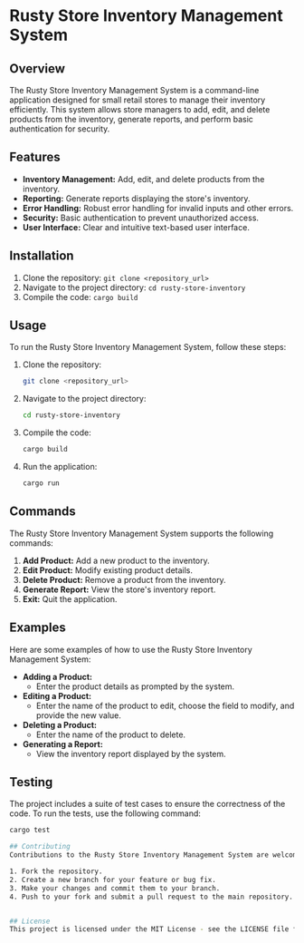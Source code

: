 # Rusty Store Inventory Management System

## Overview
The Rusty Store Inventory Management System is a command-line application designed for small retail stores to manage their inventory efficiently. This system allows store managers to add, edit, and delete products from the inventory, generate reports, and perform basic authentication for security.

## Features
- **Inventory Management:** Add, edit, and delete products from the inventory.
- **Reporting:** Generate reports displaying the store's inventory.
- **Error Handling:** Robust error handling for invalid inputs and other errors.
- **Security:** Basic authentication to prevent unauthorized access.
- **User Interface:** Clear and intuitive text-based user interface.

## Installation
1. Clone the repository: `git clone <repository_url>`
2. Navigate to the project directory: `cd rusty-store-inventory`
3. Compile the code: `cargo build`

## Usage
To run the Rusty Store Inventory Management System, follow these steps:

1. Clone the repository:
    ```bash
    git clone <repository_url>
    ```
2. Navigate to the project directory:
    ```bash
    cd rusty-store-inventory
    ```
3. Compile the code:
    ```bash
    cargo build
    ```
4. Run the application:
    ```bash
    cargo run
    ```

## Commands
The Rusty Store Inventory Management System supports the following commands:

1. **Add Product:** Add a new product to the inventory.
2. **Edit Product:** Modify existing product details.
3. **Delete Product:** Remove a product from the inventory.
4. **Generate Report:** View the store's inventory report.
5. **Exit:** Quit the application.

## Examples
Here are some examples of how to use the Rusty Store Inventory Management System:

- **Adding a Product:**
  - Enter the product details as prompted by the system.
- **Editing a Product:**
  - Enter the name of the product to edit, choose the field to modify, and provide the new value.
- **Deleting a Product:**
  - Enter the name of the product to delete.
- **Generating a Report:**
  - View the inventory report displayed by the system.

## Testing
The project includes a suite of test cases to ensure the correctness of the code. To run the tests, use the following command:
```bash
cargo test

## Contributing
Contributions to the Rusty Store Inventory Management System are welcome! To contribute, follow these steps:

1. Fork the repository.
2. Create a new branch for your feature or bug fix.
3. Make your changes and commit them to your branch.
4. Push to your fork and submit a pull request to the main repository.


## License
This project is licensed under the MIT License - see the LICENSE file for details.
